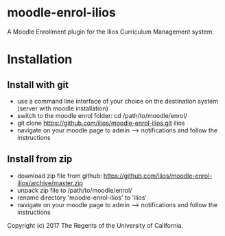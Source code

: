 # moodle-enrol-ilios
A Moodle Enrollment plugin for the Ilios Curriculum Management system.

# Installation

## Install with git
* use a command line interface of your choice on the destination system (server with moodle installation)
* switch to the moodle enrol folder: cd /path/to/moodle/enrol/
* git clone https://github.com/ilios/moodle-enrol-ilios.git ilios
* navigate on your moodle page to admin --> notifications and follow the instructions

## Install from zip
* download zip file from github: https://github.com/ilios/moodle-enrol-ilios/archive/master.zip
* unpack zip file to /path/to/moodle/enrol/
* rename directory 'moodle-enrol-ilios' to 'ilios'
* navigate on your moodle page to admin --> notifications and follow the instructions

Copyright (c) 2017 The Regents of the University of California.
